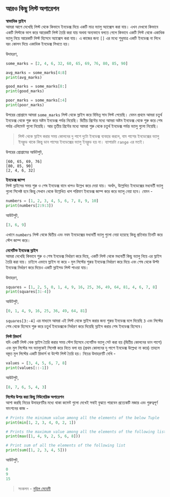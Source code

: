 ## আরও কিছু লিস্ট অপারেশন  

**স্বাভাবিক স্লাইস**  
আমরা আগে দেখেছি লিস্ট থেকে কিভাবে ইনডেক্স দিয়ে একটি মাত্র ভ্যালু অ্যাক্সেস করা যায়। এখন দেখবো কিভাবে একটি লিস্টকে ভাগ করে আরেকটি লিস্ট তৈরি করা যায় অথবা অন্যভাবে বলতে গেলে কিভাবে একটি লিস্ট থেকে একাধিক ভ্যালু নিয়ে আরেকটি লিস্ট হিসেবে অ্যাক্সেস করা যায়। এ কাজের জন্য `[]` এর মধ্যে শুধুমাত্র একটি ইনডেক্স না লিখে বরং কোলন দিয়ে একাধিক ইনডেক্স লিখতে হয়। 

উদাহরণ,  

```python
some_marks = [2, 4, 6, 32, 60, 65, 69, 76, 80, 85, 90]

avg_marks = some_marks[4:8]
print(avg_marks)

good_marks = some_marks[8:]
print(good_marks)

poor_marks = some_marks[:4]
print(poor_marks)
```   

উপরের প্রোগ্রামে আমরা `some_marks` লিস্ট থেকে স্লাইস করে বিভিন্ন সাব লিস্ট পেয়েছি। যেমন প্রথমে আমরা চতুর্থ ইনডেক্স থেকে শুরু করে অষ্টম ইনডেক্স পর্যন্ত নিয়েছি। দ্বিতীয় প্রিন্টের মধ্যে আমরা অষ্টম ইনডেক্স থেকে শুরু করে শেষ পর্যন্ত এলিমেন্ট গুলো নিয়েছি। আর তৃতীয় প্রিন্টের মধ্যে আমরা শুরু থেকে চতুর্থ ইনডেক্স পর্যন্ত ভ্যালু গুলো নিয়েছি। 

> লিস্ট থেকে স্লাইস করার সময় কোলনের দু পাশে দুটো ইনডেক্স ব্যবহার করলে, বাম পাশের ইনডেক্সের ভ্যালু ইনক্লুড থাকে কিন্তু ডান পাসের ইনডেক্সের ভ্যালু ইনক্লুড হয় না। ব্যাপারটা `range` এর মতই। 

উপরের প্রোগ্রামের আউটপুট,  

```
[60, 65, 69, 76]
[80, 85, 90]
[2, 4, 6, 32]
```   

**ইনডেক্স জাম্প**  
লিস্ট স্লাইসের সময় শুরু ও শেষ ইনডেক্স বাদে ধাপও উল্লেখ করে দেয়া যায়। অর্থাৎ, উল্লেখিত ইনডেক্সের মধ্যবর্তী ভ্যালু গুলো সিলেক্ট হবে কিন্তু সেখান থেকে উল্লেখিত ধাপ পরিমাণ ইনডেক্স জাম্প করে করে ভ্যালু নেয়া হবে। যেমন -  

```python
numbers = [1, 2, 3, 4, 5, 6, 7, 8, 9, 10]
print(numbers[2:9:3])
```   

আউটপুট, 

```python
[3, 6, 9]
```  

এখানে `numbers` লিস্ট থেকে দ্বিতীয় এবং নবম ইনডেক্সের মধ্যবর্তী ভ্যালু গুলো নেয়া হয়েছে কিন্তু প্রতিবার তিনটি করে স্টেপ জাম্প করে। 

**নেগেটিভ ইনডেক্স স্লাইস**  
আমরা দেখেছি কিভাবে শুরু ও শেষ ইনডেক্স নির্ধারণ করে দিয়ে, একটি লিস্ট থেকে মধ্যবর্তী কিছু ভ্যালু নিয়ে এর স্লাইস তৈরি করা যায়। চাইলে এভাবে স্লাইস না করে - মুল লিস্টের শুরুর ইনডেক্স নির্ধারণ করে দিয়ে এবং শেষ থেকে উল্টা ইনডেক্স নির্ধারণ করে দিয়েও একটি স্লাইসড লিস্ট পাওয়া যায়। 

উদাহরণ,  

```python
squares = [1, 2, 5, 0, 1, 4, 9, 16, 25, 36, 49, 64, 81, 4, 6, 7, 8]
print(squares[3:-4])
```   

আউটপুট,  

```python
[0, 1, 4, 9, 16, 25, 36, 49, 64, 81]
```   

`squares[3:-4]` এর মাধ্যমে আমরা এই লিস্ট থেকে স্লাইস করার জন্য শুরুর ইনডেক্স বলে দিয়েছি `3` এবং লিস্টের শেষ থেকে হিসেবে শুরু করে চতুর্থ ইনডেক্সকে নির্ধারণ করে দিয়েছি স্লাইস করার শেষ ইনডেক্স হিসেবে।   

**লিস্ট রিভার্স**  
যদি একটি লিস্ট থেক স্লাইস তৈরি করার সময় স্টেপ হিসেবে নেগেটিভ ভ্যালু সেট করা হয় (দ্বিতীয় কোলনের ডান পাশে) এবং মুল লিস্টের সব ভ্যালুকেই সিলেক্ট করে নিতে বলা হয় (প্রথম কোলনের দু পাশে ইনডেক্স উল্লেখ্য না করে) তাহলে বস্তুত মুল লিস্টের একটি রিভার্স বা উল্টো লিস্ট তৈরি হয়। নিচের উদাহরণটি দেখি -  

```python
values = [3, 4, 5, 6, 7, 8]
print(values[::-1])
```  

আউটপুট,  

```python
[8, 7, 6, 5, 4, 3]
```  

**লিস্টের উপর করা কিছু নিউমেরিক অপারেশন**  
আশা করছি নিচের উদাহরণটির মধ্যে থাকা কমেন্ট গুলো দেখেই সবাই বুঝতে পারবেন প্রত্যেকটি মজার এবং গুরুত্বপূর্ণ ফাংশনের কাজ - 

```python
# Prints the minimum value among all the elements of the below Tuple
print(min[1, 2, 3, 4, 0, 2, 1])

# Prints the maximum value among all the elements of the following list
print(max([1, 4, 9, 2, 5, 6, 8]))

# Print sum of all the elements of the following list
print(sum([1, 2, 3, 4, 5]))
```   

আউটপুট,  

```python
0
9
15
```  

>  সংকলন - [নুহিল মেহেদী](https://nuhil.net)
